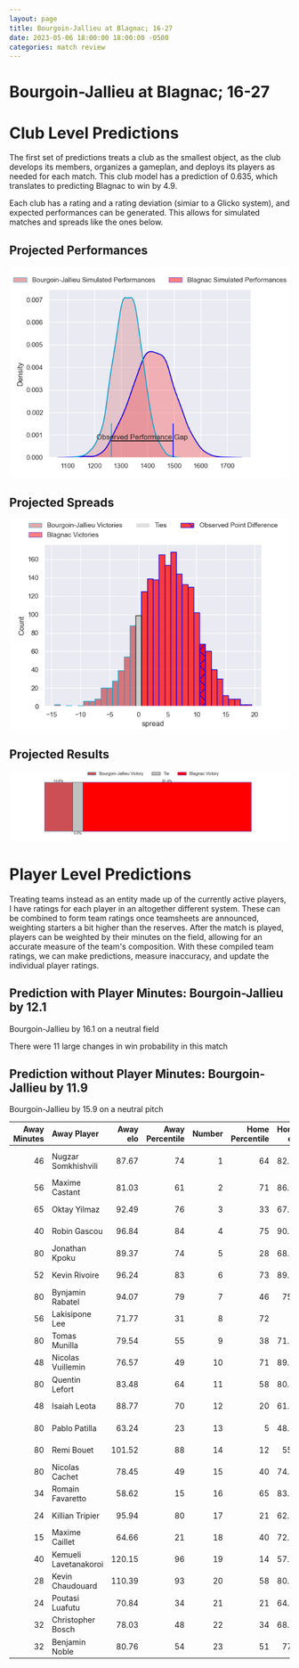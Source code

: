 ```yaml
---  
layout: page  
title: Bourgoin-Jallieu at Blagnac; 16-27  
date: 2023-05-06 18:00:00 18:00:00 -0500  
categories: match review  
---
```

# Bourgoin-Jallieu at Blagnac; 16-27

# Club Level Predictions


The first set of predictions treats a club as the smallest object, as the club develops its members, organizes a gameplan, and deploys its players as needed for each match. This club model has a prediction of 0.635, which translates to predicting Blagnac to win by 4.9.

Each club has a rating and a rating deviation (simiar to a Glicko system), and expected performances can be generated. This allows for simulated matches and spreads like the ones below.
## Projected Performances


![Projected Performances](plots/performances_2023-05-06-Blagnac-Bourgoin-Jallieu.png)
## Projected Spreads


![Projected Spreads](plots/spreads_2023-05-06-Blagnac-Bourgoin-Jallieu.png)
## Projected Results


![Projected Results](plots/resultbar_2023-05-06-Blagnac-Bourgoin-Jallieu.png)
# Player Level Predictions


Treating teams instead as an entity made up of the currently active players, I have ratings for each player in an altogether different system. These can be combined to form team ratings once teamsheets are announced, weighting starters a bit higher than the reserves. After the match is played, players can be weighted by their minutes on the field, allowing for an accurate measure of the team's composition. With these compiled team ratings, we can make predictions, measure inaccuracy, and update the individual player ratings.
## Prediction with Player Minutes: Bourgoin-Jallieu by 12.1


Bourgoin-Jallieu by 16.1 on a neutral field

There were 11 large changes in win probability in this match
## Prediction without Player Minutes: Bourgoin-Jallieu by 11.9


Bourgoin-Jallieu by 15.9 on a neutral pitch



|   Away Minutes | Away Player           |   Away elo |   Away Percentile |   Number |   Home Percentile |   Home elo | Home Player          |   Home Minutes |
|---------------:|:----------------------|-----------:|------------------:|---------:|------------------:|-----------:|:---------------------|---------------:|
|             46 | Nugzar Somkhishvili   |      87.67 |                74 |        1 |                64 |      82.74 | Jean-Baptiste Martin |             50 |
|             56 | Maxime Castant        |      81.03 |                61 |        2 |                71 |      86.19 | Gabin Villerouge     |             50 |
|             65 | Oktay Yilmaz          |      92.49 |                76 |        3 |                33 |      67.13 | Fabien Lorenzon      |             50 |
|             40 | Robin Gascou          |      96.84 |                84 |        4 |                75 |      90.08 | Vincent Mutel        |             80 |
|             80 | Jonathan Kpoku        |      89.37 |                74 |        5 |                28 |      68.09 | Lilian Rousset       |             61 |
|             52 | Kevin Rivoire         |      96.24 |                83 |        6 |                73 |      89.78 | Nikita Bekov         |             80 |
|             80 | Bynjamin Rabatel      |      94.07 |                79 |        7 |                46 |      75.3  | Benjamin Collet      |             45 |
|             56 | Lakisipone Lee        |      71.77 |                31 |        8 |                72 |      88    | Mathieu Vachon       |             80 |
|             80 | Tomas Munilla         |      79.54 |                55 |        9 |                38 |      71.46 | Paul Ravier          |             78 |
|             48 | Nicolas Vuillemin     |      76.57 |                49 |       10 |                71 |      89.69 | Ugo Seunes           |             80 |
|             80 | Quentin Lefort        |      83.48 |                64 |       11 |                58 |      80.73 | Thibault Moleana     |             74 |
|             48 | Isaiah Leota          |      88.77 |                70 |       12 |                20 |      61.48 | Aurelien Labau       |             80 |
|             80 | Pablo Patilla         |      63.24 |                23 |       13 |                 5 |      48.66 | Clément Vareilles    |             80 |
|             80 | Remi Bouet            |     101.52 |                88 |       14 |                12 |      55.3  | Lukas Doyhenard      |             80 |
|             80 | Nicolas Cachet        |      78.45 |                49 |       15 |                40 |      74.22 | Antoine Renaud       |             79 |
|             34 | Romain Favaretto      |      58.62 |                15 |       16 |                65 |      83.46 | Cesar Biscioni       |             30 |
|             24 | Killian Tripier       |      95.94 |                80 |       17 |                21 |      62.64 | Florian Bertrand     |             30 |
|             15 | Maxime Caillet        |      64.66 |                21 |       18 |                40 |      72.46 | Marco Trauth         |             30 |
|             40 | Kemueli Lavetanakoroi |     120.15 |                96 |       19 |                14 |      57.49 | Lucas Tolofua        |             19 |
|             28 | Kevin Chaudouard      |     110.39 |                93 |       20 |                58 |      80.32 | Ianis Ponsole        |             35 |
|             24 | Poutasi Luafutu       |      70.84 |                34 |       21 |                21 |      64.38 | Corentin Penc'hoat   |              2 |
|             32 | Christopher Bosch     |      78.03 |                48 |       22 |                34 |      68.86 | Francois Tardieu     |              6 |
|             32 | Benjamin Noble        |      80.76 |                54 |       23 |                51 |      77.9  | Gérald Augustin      |              1 |

